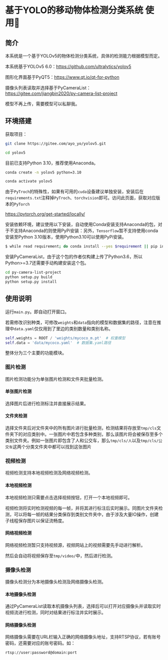 # 基于YOLO的移动物体检测分类系统 使用🧭

## 简介

本系统是一个基于YOLOv5的物体检测分类系统，具体的检测能力根据模型而定。

本系统基于YOLOv5 6.0：<https://github.com/ultralytics/yolov5>

图形化界面基于PyQT5：<https://www.qt.io/qt-for-python>

摄像头列表读取并选择基于PyCameraList：<https://gitee.com/jiangbin2020/py-camera-list-project>

模型不再上传，需要模型可以私聊我。

## 环境搭建

获取项目：

```bash
git clone https://gitee.com/ayo_yo/yolov5.git

cd yolov5
```

目前已支持Python 3.10，推荐使用Anaconda。

```bash
conda create -n yolov5 python=3.10

conda activate yolov5
```

由于`PyTroch`的特殊性，如果有可用的`cuda`设备建议单独安装，安装后在`requirements.txt`注释掉`PyTroch`、`torchvision`即可。访问此页面，获取对应版本的`PyTorch`

https://pytorch.org/get-started/locally/

安装依赖环境，建议使用以下安装，自动使用Conda安装支持Anaconda的包，对于不支持Anaconda的则使用PyPi安装：另外，`Tensorflow`暂不支持使用conda 安装至Python 3.10版本，使用Python3.10可以使用PyPi安装。

```bash
$ while read requirement; do conda install --yes $requirement || pip install $requirement; done < requirements.txt
```

安装PyCameraList，由于这个包的作者仅构建上传了Python3.6，所以Python>=3.7还需要手动构建安装这个包。

```bash
cd py-camera-list-project
python setup.py build
python setup.py install
```

## 使用说明

运行`main.py`。即自动打开窗口。

若需修改识别种类，可修改`weights`和`data`指向的模型和数据集的路径，注意在推理中`data.yaml`仅仅用到了里边的类别数量和类别名称。

```python
self.weights = ROOT / 'weights/mycoco_m.pt'  # 权重模型
self.data = 'data/mycoco.yaml'  # 数据集.yaml路径
```

整体分为三个主要的功能模块。

### 图片检测

图片检测功能分为单张图片检测和文件夹批量检测。

#### 单张图片检测

选择图片后进行检测标注并直接展示结果。

#### 文件夹检测

选择文件夹后对文件夹中的所有图片进行批量检测，检测结果将存放至`tmp/cls`文件夹下的对应类别中。一张图片中若包含多种类别，那么该图片将会被保存至多个类别文件夹。例如一张图片即包含了人和公交车，那么`tmp/cls/人`以及`tmp/cls/公交车`这两个分类文件夹中都可以找到这张图片

### 视频检测

视频检测支持本地视频检测及网络视频检测。

#### 本地视频检测

本地视频检测只需要点击选择视频按钮，打开一个本地视频即可。

视频检测将实时检测视频的每一帧，并将其进行标注后实时展示。同图片文件夹检测，可以将每一帧的结果分类保存到类别文件夹中，由于涉及大量IO操作，创建子线程保存图片以保证流畅度。

#### 网络视频检测

网络视频检测暂只支持视频源，视频网站上的视频需要先手动进行解析。

然后会自动将视频保存至`tmp/video/`中，然后进行检测。

### 摄像头检测

摄像头检测分为本地摄像头检测及网络摄像头检测。

#### 本地摄像头检测

通过PyCameraList读取本机摄像头列表，选择后可以打开对应摄像头并读取实时视频流进行检测，同时对结果进行标注并实时展示。

#### 网络摄像头检测

网络摄像头需要在URL栏输入正确的网络摄像头地址，支持RTSP协议，若有账号密码，还需要对应的账号密码。如：

```url
rtsp://user:password@domain:port
```

